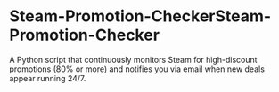 # Steam-Promotion-CheckerSteam-Promotion-Checker
A Python script that continuously monitors Steam for high-discount promotions (80% or more) and notifies you via email when new deals appear running 24/7.
